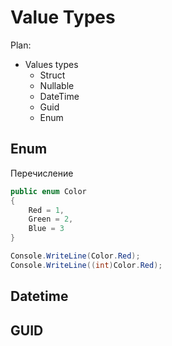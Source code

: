 # Value Types

Plan:

- Values types
  - Struct
  - Nullable
  - DateTime
  - Guid
  - Enum

<div style="page-break-after: always;"></div>

## Enum

Перечисление

```cs
public enum Color
{
    Red = 1,
    Green = 2,
    Blue = 3
}

Console.WriteLine(Color.Red);
Console.WriteLine((int)Color.Red);
```

## Datetime

## GUID